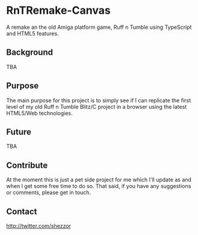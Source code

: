 # RnTRemake-Canvas
A remake an the old Amiga platform game, Ruff n Tumble using TypeScript and HTML5 features. 

## Background

TBA

## Purpose

The main purpose for this project is to simply see if I can replicate the first level of my old Ruff n Tumble Blitz/C project in a browser using the latest HTML5/Web technologies. 

## Future

TBA

## Contribute

At the moment this is just a pet side project for me which I'll update as and when I get some free time to do so. That said, if you have any suggestions or comments, please get in touch.

## Contact

http://twitter.com/shezzor
